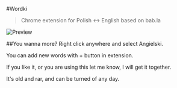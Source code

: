 #Wordki

> Chrome extension for Polish <-> English based on bab.la

![Preview](https://raw.githubusercontent.com/elmccd/wordki/master/preview.png "Preview")

##You wanna more?
Right click anywhere and select Angielski.

You can add new words with + button in extension.

If you like it, or you are using this let me know, I will get it together.

It's old and rar, and can be turned of any day.
